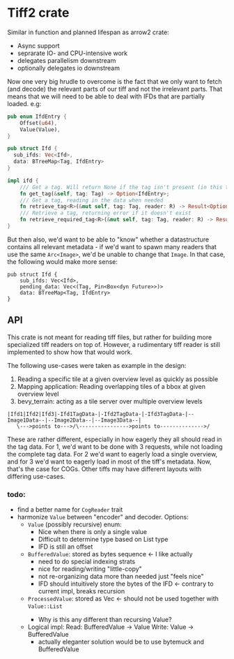 # Tiff2 crate

Similar in function and planned lifespan as arrow2 crate:
- Async support
- seprarate IO- and CPU-intensive work
- delegates parallelism downstream
- optionally delegates io downstream

Now one very big hrudle to overcome is the fact that we only want to fetch (and decode) the relevant parts of our tiff and not the irrelevant parts. That means that we will need to be able to deal with IFDs that are partially loaded. e.g:
```rust
pub enum IfdEntry {
    Offset(u64),
    Value(Value),
}

pub struct Ifd {
  sub_ifds: Vec<Ifd>,
  data: BTreeMap<Tag, IfdEntry>
}

impl ifd {
    /// Get a tag. Will return None if the tag isn't present (in this tiff/Image)
    fn get_tag(&self, tag: Tag) -> Option<IfdEntry>;
    /// Get a tag, reading in the data when needed
    fn retrieve_tag<R>(&mut self, tag: Tag, reader: R) -> Result<Option<Value>, TiffError>;
    /// Retrieve a tag, returning error if it doesn't exist
    fn retrieve_required_tag<R>(&mut self, tag: Tag, reader: R) -> Result<Value, TiffError>
}
```
But then also, we'd want to be able to "know" whether a datastructure contains all relevant metadata - if we'd want to spawn many readers that use the same `Arc<Image>`, we'd be unable to change that `Image`. In that case, the following would make more sense:
```
pub struct Ifd {
    sub_ifds: Vec<Ifd>,
    pending_data: Vec<(Tag, Pin<Box<dyn Future>>)>
    data: BTreeMap<Tag, IfdEntry>
}
```

## API

This crate is not meant for reading tiff files, but rather for building more specialized tiff readers on top of. However, a rudimentary tiff reader is still implemented to show how that would work.

The following use-cases were taken as example in the design:
1. Reading a specific tile at a given overview level as quickly as possible
2. Mapping application: Reading overlapping tiles of a bbox at given overview level
3. bevy_terrain: acting as a tile server over multiple overview levels

```
|Ifd1|Ifd2|Ifd3|-Ifd1TagData-|-Ifd2TagData-|-Ifd3TagData-|--Image1Data--|--Image2Data--|--Image3Data--|
   \--->points to--->/\---------------->points to-------------->/
```

These are rather different, especially in how eagerly they all should read in
the tag data. For 1, we'd want to be done with 3 requests, while not loading the
complete tag data. For 2 we'd want to
eagerly load a single overview, and for 3 we'd want to eagerly load in most of
the tiff's metadata. Now, that's the case for COGs. Other tiffs may have
different layouts with differing use-cases.

### todo:

- find a better name for `CogReader` trait
- harmonize `Value` between "encoder" and decoder. Options:
  - `Value` (possibly recursive) enum:
    - Nice when there is only a single value
    - Difficult to determine type based on List type
    - IFD is still an offset
  - `BufferedValue`: stored as bytes sequence <- I like actually
    - need to do special indexing strats
    - nice for reading/writing "little-copy"
    - not re-organizing data more than needed just "feels nice"
    - IFD should intuitively store the bytes of the IFD <- contrary to current
      impl, breaks recursion
  - `ProcessedValue`: stored as Vec<Value> <- should not be used together with `Value::List`
    - Why is this any different than recursing Value?
  - Logical impl: Read: BufferedValue -> Value Write: Value -> BufferedValue
    - actually eleganter solution would be to use bytemuck and BufferedValue
